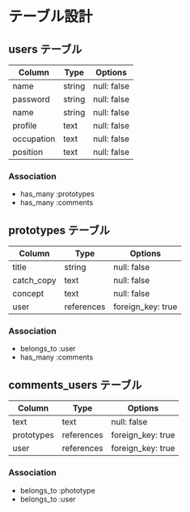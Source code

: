 # テーブル設計

## users テーブル

| Column             | Type   | Options     |
| ------------------ | ------ | ----------- |
| name               | string | null: false |
| password           | string | null: false |
| name               | string | null: false |
| profile            | text   | null: false |
| occupation         | text   | null: false |
| position           | text   | null: false |

### Association

- has_many :prototypes
- has_many :comments

## prototypes テーブル

| Column       | Type       | Options           |
| ------------ | ---------- | ------------------|
| title        | string     | null: false       |
| catch_copy   | text       | null: false       |
| concept      | text       | null: false       |
| user         | references | foreign_key: true |

### Association

- belongs_to :user
- has_many :comments

## comments_users テーブル

| Column        | Type       | Options           |
| ------------- | ---------- | ----------------- |
| text          | text       | null: false       |
| prototypes    | references | foreign_key: true |
| user          | references | foreign_key: true |

### Association

- belongs_to :phototype
- belongs_to :user